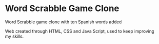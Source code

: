 # Word Scrabble Game Clone
Word Scrabble game clone with ten Spanish words added

Web created through HTML, CSS and Java Script, used to keep improving my skills.
